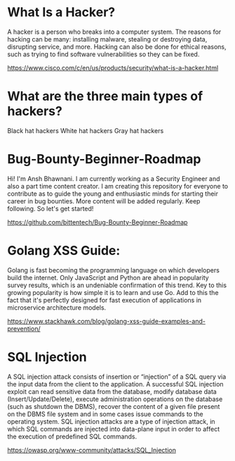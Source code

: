 # What Is a Hacker?

A hacker is a person who breaks into a computer system. The reasons for hacking can be many: installing malware, stealing or destroying data, disrupting service, and more. Hacking can also be done for ethical 
reasons, such as trying to find software vulnerabilities so they can be fixed.


https://www.cisco.com/c/en/us/products/security/what-is-a-hacker.html


# What are the three main types of hackers?

Black hat hackers 
White hat hackers 
Gray hat hackers

# Bug-Bounty-Beginner-Roadmap

Hi! I'm Ansh Bhawnani. I am currently working as a Security Engineer and also a part time content creator. I am creating this repository for everyone to contribute as to guide the young and enthusiastic minds for starting their career in bug bounties. More content will be added regularly. Keep following. So let's get started!

https://github.com/bittentech/Bug-Bounty-Beginner-Roadmap


# Golang XSS Guide: 

Golang is fast becoming the programming language on which developers build the internet. Only JavaScript and Python are ahead in popularity survey results, which is an undeniable confirmation of this trend. Key to this growing popularity is how simple it is to learn and use Go. Add to this the fact that it's perfectly designed for fast execution of applications in microservice architecture models. 

https://www.stackhawk.com/blog/golang-xss-guide-examples-and-prevention/


# SQL Injection

A SQL injection attack consists of insertion or “injection” of a SQL query via the input data from the client to the application. A successful SQL injection exploit can read sensitive data from the database, modify database data (Insert/Update/Delete), execute administration operations on the database (such as shutdown the DBMS), recover the content of a given file present on the DBMS file system and in some cases issue commands to the operating system. SQL injection attacks are a type of injection attack, in which SQL commands are injected into data-plane input in order to affect the execution of predefined SQL commands.

https://owasp.org/www-community/attacks/SQL_Injection

